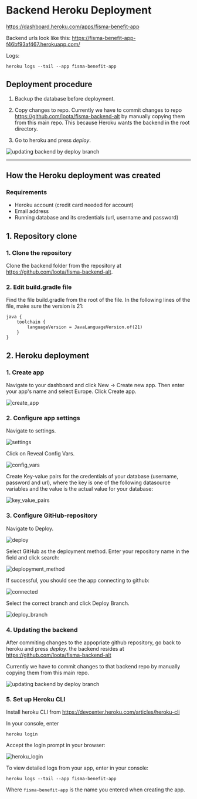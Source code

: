# Backend Heroku Deployment

https://dashboard.heroku.com/apps/fisma-benefit-app

Backend urls look like this: https://fisma-benefit-app-f46bf93af467.herokuapp.com/

Logs:
```
heroku logs --tail --app fisma-benefit-app
```

## Deployment procedure

1. Backup the database before deployment.

2. Copy changes to repo. Currently we have to commit changes to repo https://github.com/loota/fisma-backend-alt by manually copying them from this main repo. This because Heroku wants the backend in the root directory.

3. Go to heroku and press *deploy*.
 
![updating backend by deploy branch](img/images_for_manuals/backend_heroku_deployment_updating_backend_by_deploy_branch.png)

----

## How the Heroku deployment was created 

### Requirements

- Heroku account (credit card needed for account)
- Email address
- Running database and its credentials (url, username and password)

## 1. Repository clone

### 1. Clone the repository

Clone the backend folder from the repository at https://github.com/loota/fisma-backend-alt.

### 2. Edit build.gradle file

Find the file build.gradle from the root of the file. In the following lines of the file, make sure the version is 21:

```
java {
    toolchain {
        languageVersion = JavaLanguageVersion.of(21)
    }
}
```

## 2. Heroku deployment

### 1. Create app

Navigate to your dashboard and click New -> Create new app.
Then enter your app's name and select Europe. Click Create app.

![create_app](img/images_for_manuals/backend_heroku_deployment_create_app.png)

### 2. Configure app settings

Navigate to settings.

![settings](img/images_for_manuals/backend_heroku_deployment_settings.png)

Click on Reveal Config Vars.

![config_vars](img/images_for_manuals/backend_heroku_deployment_config_vars.png)

Create Key-value pairs for the credentials of your database (username, password and url), where the key is one of the following datasource variables and the value is the actual value for your database:

![key_value_pairs](img/images_for_manuals/backend_heroku_deployment_key_value_pairs.png)

### 3. Configure GitHub-repository

Navigate to Deploy.

![deploy](img/images_for_manuals/backend_heroku_deployment_deploy.png)

Select GitHub as the deployment method.
Enter your repository name in the field and click search:

![deplopyment_method](img/images_for_manuals/backend_heroku_deployment_method.png)

If successful, you should see the app connecting to github:

![connected](img/images_for_manuals/backend_heroku_deployment_connection.png)

Select the correct branch and click Deploy Branch.

![deploy_branch](img/images_for_manuals/backend_heroku_deployment_deploy_branch.png)

### 4. Updating the backend

After commiting changes to the appopriate github repository, go back to heroku and press *deploy*.
the backend resides at https://github.com/loota/fisma-backend-alt

Currently we have to commit changes to that backend repo by manually copying them from this main repo.
 
![updating backend by deploy branch](img/images_for_manuals/backend_heroku_deployment_updating_backend_by_deploy_branch.png)

### 5. Set up Heroku CLI

Install heroku CLI from https://devcenter.heroku.com/articles/heroku-cli

In your console, enter 

```
heroku login
```

Accept the login prompt in your browser:

![heroku_login](img/images_for_manuals/backend_heroku_deployment_heroku_login.png)

To view detailed logs from your app, enter in your console:
```
heroku logs --tail --app fisma-benefit-app
```

Where `fisma-benefit-app` is the name you entered when creating the app.

